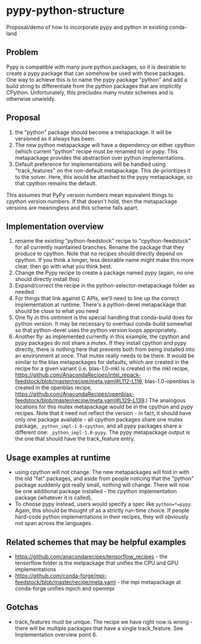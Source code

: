# pypy-python-structure
Proposal/demo of how to incorporate pypy and python in existing conda-land

## Problem
Pypy is compatible with many pure python packages, so it is desirable to create a 
pypy package that can somehow be used with those packages.  One way to achieve this is to 
name the pypy package "python" and add a build string to differentiate from the python 
packages that are implicitly CPython.  Unfortunately, this precludes many mutex schemes 
and is otherwise unwieldy.

## Proposal
1. the "python" package should become a metapackage.  It will be versioned as
it always has been.  
2. The new python metapackage will have a dependency on either cpython (which current "python" 
recipe must be renamed to) or pypy.  This metapackage provides the abstraction over 
python implementations.
3. Default preference for implementations will be handled using "track_features" on the 
non-default metapackage.  This de-prioritizes it to the solver.  Here, this would be 
attached to the pypy metapackage, so that cpython remains the default.

This assumes that PyPy version numbers mean equivalent things to cpython version numbers.
If that doesn't hold, then the metapackage versions are meaningless and this scheme falls apart.

## Implementation overview
1. rename the existing "python-feedstock" recipe to "cpython-feedstock" for all 
currently maintained branches.  Rename the package that they produce to cpython.  Note 
that no recipes should directly depend on cpython.  If you think a longer, less
desirable name might make this more clear, then go with what you think best.
2. Change the Pypy recipe to create a package named pypy (again, no one should directly
install this)
3. Expand/correct the recipe in the python-selector-metapackage folder as needed
4. For things that link against C APIs, we'll need to line up the correct implementation
at runtime.  There's a python-devel metapackage that should be close to what you need
5. One fly in this ointment is the special handling that conda-build does for python
version.  It may be necessary to overhaul conda-build somewhat so that python-devel
uses the python version loops appropriately. 
6. Another fly: as implemented currently in this example, the cpython and pypy packages do not share a 
mutex. If they install cpython and pypy directly, there is nothing here that
prevents both from being installed into an environment at once.  That mutex really needs to be there.  It would be similar to the blas metapackages for 
defaults, which are created in the recipe for a given variant (i.e. blas-1.0-mkl is 
created in the mkl recipe, https://github.com/AnacondaRecipes/intel_repack-feedstock/blob/master/recipe/meta.yaml#L112-L116, blas-1.0-openblas is created in the openblas recipe, https://github.com/AnacondaRecipes/openblas-feedstock/blob/master/recipe/meta.yaml#L129-L139.)  The analogous locations for this mutex metapackage would be in the cpython and pypy recipes.  Note that it need not reflect the version - in fact, it should have only one package available - all cpython packages share one mutex package, `_python_impl-1.0-cpython`, and all pypy packages share a different one: `_python_impl-1.0-pypy`.  The pypy metapackage output is the one that should have the track_feature entry.

## Usage examples at runtime
* using cpython will not change.  The new metapackages will fold in with the old "fat" 
packages, and aside from people noticing that the "python" package suddenly got really
small, nothing will change.  There will now be one additional package installed - the
cpython implementation package (whatever it is called).
* To choose pypy instead, users would specify a spec like `python=*=pypy`.  Again, 
this should be thought of as a strictly run-time choice.  If people hard-code python
implementations in their recipes, they will obviously not span across the languages.  

## Related schemes that may be helpful examples
* https://github.com/anacondarecipes/tensorflow_recipes - the tensorflow folder is the 
metpackage that unifies the CPU and GPU implementations
* https://github.com/conda-forge/mpi-feedstock/blob/master/recipe/meta.yaml - the mpi
metapackage at conda-forge unifies mpich and openmpi 

## Gotchas
* track_features must be unique.  The recipe we have right now is wrong - there will be multiple packages that have a single track_feature.  See Implementation overview point 6.
